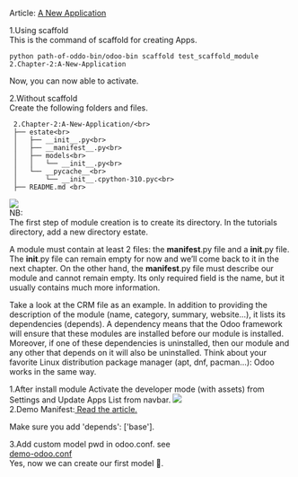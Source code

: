 Article: <a href='https://www.odoo.com/documentation/17.0/developer/tutorials/server_framework_101/02_newapp.html' >A New Application</a>
<br>

1.Using scaffold<br>
This is the command of scaffold for creating Apps.

```
python path-of-oddo-bin/odoo-bin scaffold test_scaffold_module 2.Chapter-2:A-New-Application
```
Now, you can now able to activate.

2.Without scaffold<br>
Create the following folders and files.<br>

     2.Chapter-2:A-New-Application/<br>
     ├── estate<br>
     │   ├── __init__.py<br>
     │   ├── __manifest__.py<br>
     │   ├── models<br>
     │   │   └── __init__.py<br>
     │   └── __pycache__<br>
     │       └── __init__.cpython-310.pyc<br>
     ├── README.md <br>
<img src='https://www.odoo.com/documentation/17.0/_images/app_in_list.png'>
<br>
NB:<br>
The first step of module creation is to create its directory. In the tutorials directory, add a new directory estate.

A module must contain at least 2 files: the __manifest__.py file and a __init__.py file. The __init__.py file can remain empty for now and we’ll come back to it in the next chapter. On the other hand, the __manifest__.py file must describe our module and cannot remain empty. Its only required field is the name, but it usually contains much more information.

Take a look at the CRM file as an example. In addition to providing the description of the module (name, category, summary, website…), it lists its dependencies (depends). A dependency means that the Odoo framework will ensure that these modules are installed before our module is installed. Moreover, if one of these dependencies is uninstalled, then our module and any other that depends on it will also be uninstalled. Think about your favorite Linux distribution package manager (apt, dnf, pacman…): Odoo works in the same way.


1.After install module Activate the developer mode (with assets) from Settings and Update Apps List from navbar.
<img src='https://www.odoo.com/documentation/17.0/_images/settings.png'><br>
2.Demo Manifest:<a href='https://www.odoo.com/documentation/17.0/developer/reference/backend/module.html#reference-module-manifest'> Read the article.</a>

Make sure you add 'depends': ['base'].<br>

3.Add custom model pwd in odoo.conf.
see <br>
<a href="../demo-odoo.conf">demo-odoo.conf</a>
<br>
Yes, now we can create our first model 🤗.